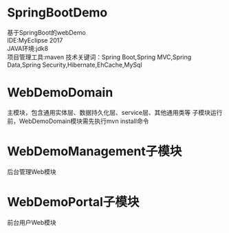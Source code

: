 # SpringBootDemo
基于SpringBoot的webDemo<br>
IDE:MyEclipse 2017<br>
JAVA环境:jdk8<br>
项目管理工具:maven
技术关键词：Spring Boot,Spring MVC,Spring Data,Spring Security,Hibernate,EhCache,MySql
# WebDemoDomain
主模块，包含通用实体层、数据持久化层、service层、其他通用类等
子模块运行前，WebDemoDomain模块需先执行mvn install命令
# WebDemoManagement子模块
后台管理Web模块
# WebDemoPortal子模块
前台用户Web模块
